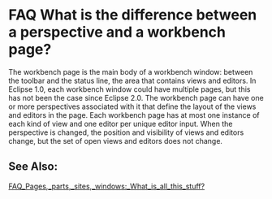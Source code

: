 

FAQ What is the difference between a perspective and a workbench page?
======================================================================

The workbench page is the main body of a workbench window: between the toolbar and the status line, the area that contains views and editors. In Eclipse 1.0, each workbench window could have multiple pages, but this has not been the case since Eclipse 2.0. The workbench page can have one or more perspectives associated with it that define the layout of the views and editors in the page. Each workbench page has at most one instance of each kind of view and one editor per unique editor input. When the perspective is changed, the position and visibility of views and editors change, but the set of open views and editors does not change.

  

See Also:
---------

[FAQ\_Pages,\_parts,\_sites,\_windows:\_What\_is\_all\_this_stuff?](./FAQ_Pages,_parts,_sites,_windows:_What_is_all_this_stuff.md "FAQ Pages, parts, sites, windows: What is all this stuff?")


